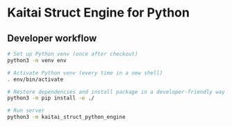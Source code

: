 # Kaitai Struct Engine for Python

## Developer workflow

```sh
# Set up Python venv (once after checkout)
python3 -m venv env

# Activate Python venv (every time in a new shell)
. env/bin/activate

# Restore dependencies and install package in a developer-friendly way (once after checkout)
python3 -m pip install -e ./

# Run server
python3 -m kaitai_struct_python_engine
```
